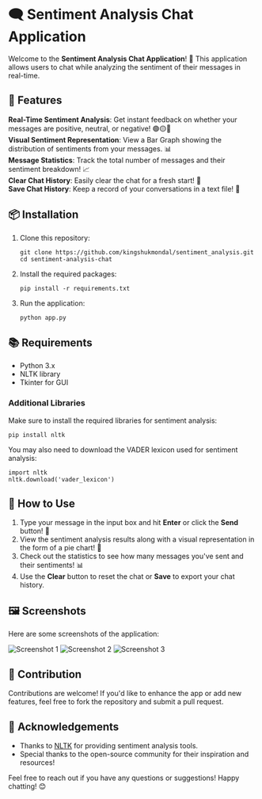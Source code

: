 <!DOCTYPE html>
<html lang="en">
<head>
    <meta charset="UTF-8">
    <meta name="viewport" content="width=device-width, initial-scale=1.0">
</head>
<body>

<h1>🗨️ Sentiment Analysis Chat Application</h1>

<p>Welcome to the <strong>Sentiment Analysis Chat Application</strong>! 🎉 This application allows users to chat while analyzing the sentiment of their messages in real-time.</p>

<h2>🌟 Features</h2>
<div class="feature">
    <strong>Real-Time Sentiment Analysis</strong>: Get instant feedback on whether your messages are positive, neutral, or negative! 🟢🟡🔴
</div>
<div class="feature">
    <strong>Visual Sentiment Representation</strong>: View a Bar Graph showing the distribution of sentiments from your messages. 📊
</div>
<div class="feature">
    <strong>Message Statistics</strong>: Track the total number of messages and their sentiment breakdown! 📈
</div>
<div class="feature">
    <strong>Clear Chat History</strong>: Easily clear the chat for a fresh start! 🧹
</div>
<div class="feature">
    <strong>Save Chat History</strong>: Keep a record of your conversations in a text file! 💾
</div>

<h2>📦 Installation</h2>
<ol>
    <li>Clone this repository:
        <pre><code>git clone https://github.com/kingshukmondal/sentiment_analysis.git
cd sentiment-analysis-chat</code></pre>
    </li>
    <li>Install the required packages:
        <pre><code>pip install -r requirements.txt</code></pre>
    </li>
    <li>Run the application:
        <pre><code>python app.py</code></pre>
    </li>
</ol>

<h2>📚 Requirements</h2>
<ul>
    <li>Python 3.x</li>
    <li>NLTK library</li>
    <li>Tkinter for GUI</li>
</ul>

<h3>Additional Libraries</h3>
<p>Make sure to install the required libraries for sentiment analysis:</p>
<pre><code>pip install nltk</code></pre>

<p>You may also need to download the VADER lexicon used for sentiment analysis:</p>
<pre><code>import nltk
nltk.download('vader_lexicon')</code></pre>

<h2>🚀 How to Use</h2>
<ol>
    <li>Type your message in the input box and hit <strong>Enter</strong> or click the <strong>Send</strong> button! 💬</li>
    <li>View the sentiment analysis results along with a visual representation in the form of a pie chart! 🥧</li>
    <li>Check out the statistics to see how many messages you've sent and their sentiments! 📊</li>
    <li>Use the <strong>Clear</strong> button to reset the chat or <strong>Save</strong> to export your chat history.</li>
</ol>

<h2>🖼️ Screenshots</h2>
<p>Here are some screenshots of the application:</p>
<img src="path/to/screenshot1.png" alt="Screenshot 1" class="screenshot">
<img src="path/to/screenshot2.png" alt="Screenshot 2" class="screenshot">
<img src="path/to/screenshot3.png" alt="Screenshot 3" class="screenshot">

<h2>🎨 Contribution</h2>
<p>Contributions are welcome! If you'd like to enhance the app or add new features, feel free to fork the repository and submit a pull request.</p>


<h2>🙏 Acknowledgements</h2>
<ul>
    <li>Thanks to <a href="https://www.nltk.org/">NLTK</a> for providing sentiment analysis tools.</li>
    <li>Special thanks to the open-source community for their inspiration and resources!</li>
</ul>

<p>Feel free to reach out if you have any questions or suggestions! Happy chatting! 😊</p>

</body>
</html>

